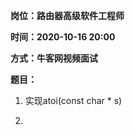 
**岗位：路由器高级软件工程师**

**时间：2020-10-16 20:00**

**方式：牛客网视频面试**

**题目：**

1. 实现atoi(const char * s)



2. 
